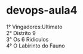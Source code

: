 # devops-aula4
1° Vingadores:Ultimato<br/>
2° Distrito 9<br/>
3° Os 6 Ridiculos<br/>
4° O Labirinto do Fauno<br/>

